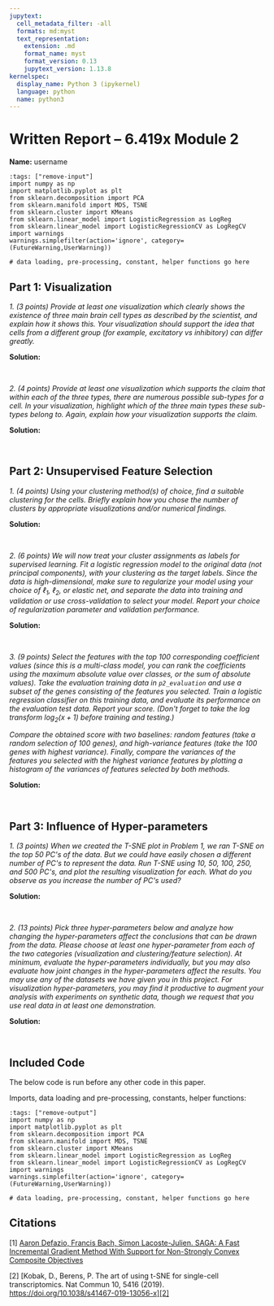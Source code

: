```yaml
---
jupytext:
  cell_metadata_filter: -all
  formats: md:myst
  text_representation:
    extension: .md
    format_name: myst
    format_version: 0.13
    jupytext_version: 1.13.8
kernelspec:
  display_name: Python 3 (ipykernel)
  language: python
  name: python3
---
```


# Written Report – 6.419x Module 2

<div class="author"><b>Name:</b> username</div>

```{code-cell}
:tags: ["remove-input"]
import numpy as np
import matplotlib.pyplot as plt
from sklearn.decomposition import PCA
from sklearn.manifold import MDS, TSNE
from sklearn.cluster import KMeans
from sklearn.linear_model import LogisticRegression as LogReg
from sklearn.linear_model import LogisticRegressionCV as LogRegCV
import warnings
warnings.simplefilter(action='ignore', category=(FutureWarning,UserWarning))

# data loading, pre-processing, constant, helper functions go here
```

## Part 1: Visualization

*1. (3 points) Provide at least one visualization which clearly shows the existence of three main brain cell types as described by the scientist, and explain how it shows this. Your visualization should support the idea that cells from a different group (for example, excitatory vs inhibitory) can differ greatly.*

**Solution:**


<br>

*2. (4 points) Provide at least one visualization which supports the claim that within each of the three types, there are numerous possible sub-types for a cell. In your visualization, highlight which of the three main types these sub-types belong to. Again, explain how your visualization supports the claim.*

**Solution:**


<br>

## Part 2: Unsupervised Feature Selection

*1. (4 points) Using your clustering method(s) of choice, find a suitable clustering for the cells. Briefly explain how you chose the number of clusters by appropriate visualizations and/or numerical findings.*

**Solution:**


<br>

*2. (6 points) We will now treat your cluster assignments as labels for supervised learning. Fit a logistic regression model to the original data (not principal components), with your clustering as the target labels. Since the data is high-dimensional, make sure to regularize your model using your choice of $\ell_1$, $\ell_2$, or elastic net, and separate the data into training and validation or use cross-validation to select your model. Report your choice of regularization parameter and validation performance.*

**Solution:**


<br>

*3. (9 points) Select the features with the top 100 corresponding coefficient values (since this is a multi-class model, you can rank the coefficients using the maximum absolute value over classes, or the sum of absolute values). Take the evaluation training data in `p2_evaluation` and use a subset of the genes consisting of the features you selected. Train a logistic regression classifier on this training data, and evaluate its performance on the evaluation test data. Report your score. (Don't forget to take the log transform $\log_2(x+1)$ before training and testing.)*

*Compare the obtained score with two baselines: random features (take a random selection of 100 genes), and high-variance features (take the 100 genes with highest variance). Finally, compare the variances of the features you selected with the highest variance features by plotting a histogram of the variances of features selected by both methods.*

**Solution:**


<br>

## Part 3: Influence of Hyper-parameters

*1. (3 points) When we created the T-SNE plot in Problem 1, we ran T-SNE on the top 50 PC's of the data. But we could have easily chosen a different number of PC's to represent the data. Run T-SNE using 10, 50, 100, 250, and 500 PC's, and plot the resulting visualization for each. What do you observe as you increase the number of PC's used?*

**Solution:**


<br>

*2. (13 points) Pick three hyper-parameters below and analyze how changing the hyper-parameters affect the conclusions that can be drawn from the data. Please choose at least one hyper-parameter from each of the two categories (visualization and clustering/feature selection). At minimum, evaluate the hyper-parameters individually, but you may also evaluate how joint changes in the hyper-parameters affect the results. You may use any of the datasets we have given you in this project. For visualization hyper-parameters, you may find it productive to augment your analysis with experiments on synthetic data, though we request that you use real data in at least one demonstration.*

**Solution:**


<br>


## Included Code

The below code is run before any other code in this paper.

Imports, data loading and pre-processing, constants, helper functions:

```{code-cell}
:tags: ["remove-output"]
import numpy as np
import matplotlib.pyplot as plt
from sklearn.decomposition import PCA
from sklearn.manifold import MDS, TSNE
from sklearn.cluster import KMeans
from sklearn.linear_model import LogisticRegression as LogReg
from sklearn.linear_model import LogisticRegressionCV as LogRegCV
import warnings
warnings.simplefilter(action='ignore', category=(FutureWarning,UserWarning))

# data loading, pre-processing, constant, helper functions go here
```

## Citations

\[1] [Aaron Defazio, Francis Bach, Simon Lacoste-Julien. SAGA: A Fast Incremental Gradient Method With Support for Non-Strongly Convex Composite Objectives][1]

\[2] [Kobak, D., Berens, P. The art of using t-SNE for single-cell transcriptomics. Nat Commun 10, 5416 (2019). https://doi.org/10.1038/s41467-019-13056-x][2]

 [1]: https://www.di.ens.fr/~fbach/Defazio_NIPS2014.pdf
 [2]: https://doi.org/10.1038/s41467-019-13056-x
